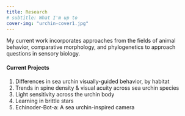 ```yaml
---
title: Research
# subtitle: What I'm up to
cover-img: "urchin-cover1.jpg"
---
```


My current work incorporates approaches from the fields of animal behavior, comparative morphology, and phylogenetics to approach questions in sensory biology.

#### Current Projects

1. Differences in sea urchin visually-guided behavior, by habitat
2. Trends in spine density & visual acuity across sea urchin species
3. Light sensitivity across the urchin body
4. Learning in brittle stars
5. Echinoder-Bot-a: A sea urchin-inspired camera
